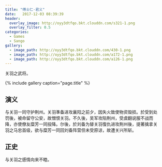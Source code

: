 ```yaml
---
title: "傅士仁·君义"
date:   2017-12-03 08:39:39
header:
  overlay_image: http://oyy3dtfqo.bkt.clouddn.com/s321-1.png
  overlay_filter: 0.5
categories:
  - Games
  - Sango
gallery:
  - image_path: http://oyy3dtfqo.bkt.clouddn.com/430-1.png
  - image_path: http://oyy3dtfqo.bkt.clouddn.com/a172-1.png
  - image_path: http://oyy3dtfqo.bkt.clouddn.com/a126-1.png
---
```


关羽之武将。

{% include gallery caption="page.title" %}

## 演义

与关羽一同守护荆州。关羽準备进攻襄阳之前夕，因失火致使物资毁损。於受到处罚後，被命留守公安，故憎恨关羽。不久後，吴军攻陷荆州，受虞翻说服不战而降，亦使僚友糜芳一同投降。尔後，於刘备为替关羽復仇进攻荆州後，提著擒拿关羽之马忠首级，欲与糜芳一同回刘备阵营但未受原谅，故遭关兴所斩。

## 正史

与关羽之感情向来不睦。